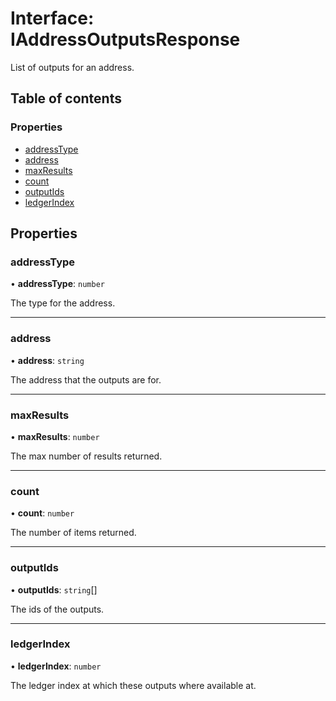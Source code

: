 # Interface: IAddressOutputsResponse

List of outputs for an address.

## Table of contents

### Properties

- [addressType](IAddressOutputsResponse.md#addresstype)
- [address](IAddressOutputsResponse.md#address)
- [maxResults](IAddressOutputsResponse.md#maxresults)
- [count](IAddressOutputsResponse.md#count)
- [outputIds](IAddressOutputsResponse.md#outputids)
- [ledgerIndex](IAddressOutputsResponse.md#ledgerindex)

## Properties

### addressType

• **addressType**: `number`

The type for the address.

___

### address

• **address**: `string`

The address that the outputs are for.

___

### maxResults

• **maxResults**: `number`

The max number of results returned.

___

### count

• **count**: `number`

The number of items returned.

___

### outputIds

• **outputIds**: `string`[]

The ids of the outputs.

___

### ledgerIndex

• **ledgerIndex**: `number`

The ledger index at which these outputs where available at.
